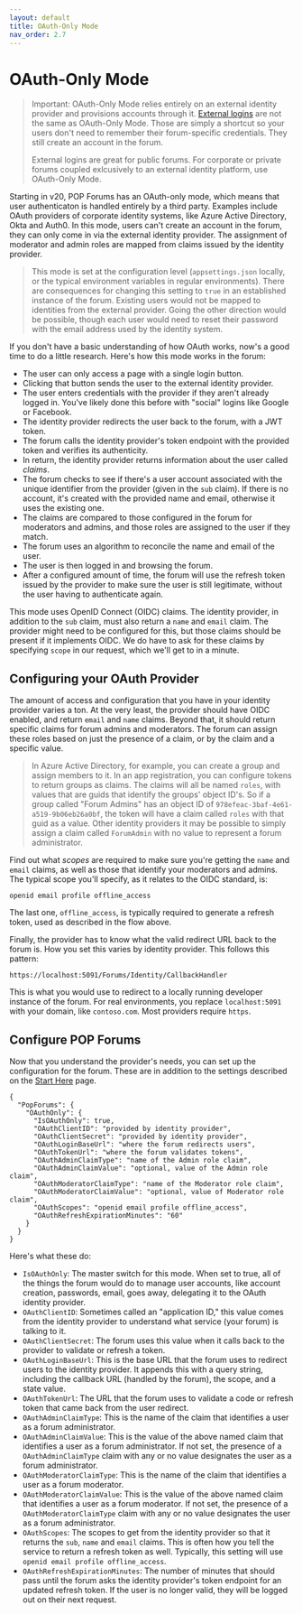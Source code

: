 ```yaml
---
layout: default
title: OAuth-Only Mode
nav_order: 2.7
---
```

# OAuth-Only Mode

>Important: OAuth-Only Mode relies entirely on an external identity provider and provisions accounts through it. [External logins](externalloginconfig.md) are not the same as OAuth-Only Mode. Those are simply a shortcut so your users don't need to remember their forum-specific credentials. They still create an account in the forum.
>
> External logins are great for public forums. For corporate or private forums coupled exlcusively to an external identity platform, use OAuth-Only Mode.

Starting in v20, POP Forums has an OAuth-only mode, which means that user authenticaton is handled entirely by a third party. Examples include OAuth providers of corporate identity systems, like Azure Active Directory, Okta and Auth0. In this mode, users can't create an account in the forum, they can only come in via  the external identity provider. The assignment of moderator and admin roles are mapped from claims issued by the identity provider.

> This mode is set at the configuration level (`appsettings.json` locally, or the typical environment variables in regular environments). There are consequences for changing this setting to `true` in an established instance of the forum. Existing users would not be mapped to identities from the external provider. Going the other direction would be possible, though each user would need to reset their password with the email address used by the identity system.

If you don't have a basic understanding of how OAuth works, now's a good time to do a little research. Here's how this mode works in the forum:
* The user can only access a page with a single login button.
* Clicking that button sends the user to the external identity provider.
* The user enters credentials with the provider if they aren't already logged in. You've likely done this before with "social" logins like Google or Facebook.
* The identity provider redirects the user back to the forum, with a JWT token.
* The forum calls the identity provider's token endpoint with the provided token and verifies its authenticity.
* In return, the identity provider returns information about the user called _claims_.
* The forum checks to see if there's a user account associated with the unique identifier from the provider (given in the `sub` claim). If there is no account, it's created with the provided name and email, otherwise it uses the existing one.
* The claims are compared to those configured in the forum for moderators and admins, and those roles are assigned to the user if they match.
* The forum uses an algorithm to reconcile the name and email of the user.
* The user is then logged in and browsing the forum.
* After a configured amount of time, the forum will use the refresh token issued by the provider to make sure the user is still legitimate, without the user having to authenticate again.

This mode uses OpenID Connect (OIDC) claims. The identity provider, in addition to the `sub` claim, must also return a `name` and `email` claim. The provider might need to be configured for this, but those claims should be present if it implements OIDC. We do have to ask for these claims by specifying `scope` in our request, which we'll get to in a minute.

## Configuring your OAuth Provider

The amount of access and configuration that you have in your identity provider varies a ton. At the very least, the provider should have OIDC enabled, and return `email` and `name` claims. Beyond that, it should return specific claims for forum admins and moderators. The forum can assign these roles based on just the presence of a claim, or by the claim and a specific value.

>In Azure Active Directory, for example, you can create a group and assign members to it. In an app registration, you can configure tokens to return groups as claims. The claims will all be named `roles`, with values that are guids that identify the groups' object ID's. So if a group called "Forum Admins" has an object ID of `978efeac-3baf-4e61-a519-9b06eb26a0bf`, the token will have a claim called `roles` with that guid as a value. Other identity providers it may be possible to simply assign a claim called `ForumAdmin` with no value to represent a forum administrator.

Find out what _scopes_ are required to make sure you're getting the `name` and `email` claims, as well as those that identify your moderators and admins. The typical scope you'll specify, as it relates to the OIDC standard, is:
```
openid email profile offline_access
```
The last one, `offline_access`, is typically required to generate a refresh token, used as described in the flow above.   

Finally, the provider has to know what the valid redirect URL back to the forum is. How you set this varies by identity provider. This follows this pattern:
```
https://localhost:5091/Forums/Identity/CallbackHandler
```
This is what you would use to redirect to a locally running developer instance of the forum. For real environments, you replace `localhost:5091` with your domain, like `contoso.com`. Most providers require `https`.

## Configure POP Forums

Now that you understand the provider's needs, you can set up the configuration for the forum. These are in addition to the settings described on the [Start Here](starthere.md) page.
```
{
  "PopForums": {
    "OAuthOnly": {
      "IsOAuthOnly": true,
      "OAuthClientID": "provided by identity provider",
      "OAuthClientSecret": "provided by identity provider",
      "OAuthLoginBaseUrl": "where the forum redirects users",
      "OAuthTokenUrl": "where the forum validates tokens",
      "OAuthAdminClaimType": "name of the Admin role claim",
      "OAuthAdminClaimValue": "optional, value of the Admin role claim",
      "OAuthModeratorClaimType": "name of the Moderator role claim",
      "OAuthModeratorClaimValue": "optional, value of Moderator role claim",
      "OAuthScopes": "openid email profile offline_access",
      "OAuthRefreshExpirationMinutes": "60"
    }
  }
}
```
Here's what these do:
* `IsOAuthOnly`: The master switch for this mode. When set to true, all of the things the forum would do to manage user accounts, like account creation, passwords, email, goes away, delegating it to the OAuth identity provider.
* `OAuthClientID`: Sometimes called an "application ID," this value comes from the identity provider to understand what service (your forum) is talking to it.
* `OAuthClientSecret`: The forum uses this value when it calls back to the provider to validate or refresh a token.
* `OAuthLoginBaseUrl`: This is the base URL that the forum uses to redirect users to the identity provider. It appends this with a query string, including the callback URL (handled by the forum), the scope, and a state value.
* `OAuthTokenUrl`: The URL that the forum uses to validate a code or refresh token that came back from the user redirect.
* `OAuthAdminClaimType`: This is the name of the claim that identifies a user as a forum administrator.
* `OAuthAdminClaimValue`: This is the value of the above named claim that identifies a user as a forum administrator. If not set, the presence of a `OAuthAdminClaimType` claim with any or no value designates the user as a forum administrator.
* `OAuthModeratorClaimType`: This is the name of the claim that identifies a user as a forum moderator.
* `OAuthModeratorClaimValue`: This is the value of the above named claim that identifies a user as a forum moderator. If not set, the presence of a `OAuthModeratorClaimType` claim with any or no value designates the user as a forum administrator.
* `OAuthScopes`: The scopes to get from the identity provider so that it returns the `sub`, `name` and `email` claims. This is often how you tell the service to return a refresh token as well. Typically, this setting will use `openid email profile offline_access`.
* `OAuthRefreshExpirationMinutes`: The number of minutes that should pass until the forum asks the identity provider's token endpoint for an updated refresh token. If the user is no longer valid, they will be logged out on their next request.